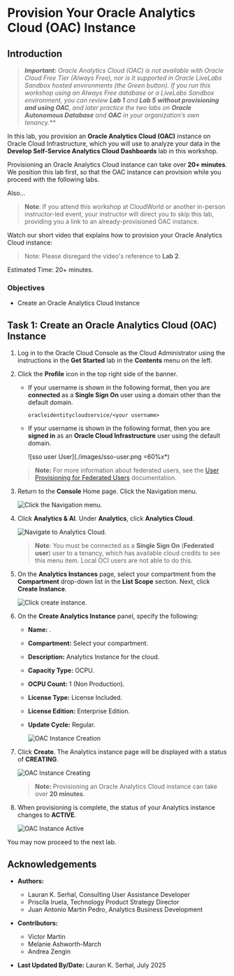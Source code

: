<!--
    {
        "name":"Provision Your Oracle Analytics Cloud (OAC) Instance",
        "description":"Create a new OAC instance",
        "author":"Lauran K. Serhal, Consulting User Assistance Developer",
        "last_Updated":"Lauran K. Serhal, June 2025"
    }
-->
# Provision Your Oracle Analytics Cloud (OAC) Instance

## Introduction

> _**Important:** Oracle Analytics Cloud (OAC) is not available with Oracle Cloud Free Tier (Always Free), nor is it supported in Oracle LiveLabs Sandbox hosted environments (the Green button). If you run this workshop using an Always Free database or a LiveLabs Sandbox environment, you can review **Lab 1** and **Lab 5** **without provisioning and using OAC**, and later practice the two labs on **Oracle Autonomous Database** and **OAC** in your organization’s own tenancy.**_

In this lab, you provision an **Oracle Analytics Cloud (OAC)** instance on Oracle Cloud Infrastructure, which you will use to analyze your data in the **Develop Self-Service Analytics Cloud Dashboards** lab in this workshop.

Provisioning an Oracle Analytics Cloud instance can take over **20+ minutes**. We position this lab first, so that the OAC instance can provision while you proceed with the following labs.

Also...

> **Note**: If you attend this workshop at CloudWorld or another in-person instructor-led event, your instructor will direct you to skip this lab, providing you a link to  an already-provisioned OAC instance.

Watch our short video that explains how to provision your Oracle Analytics Cloud instance:

> Note: Please disregard the video's reference to **Lab 2**.

[](youtube:ZAqXlhivQCg)

Estimated Time: 20+ minutes.

### Objectives
- Create an Oracle Analytics Cloud Instance

## Task 1: Create an Oracle Analytics Cloud (OAC) Instance

1. Log in to the Oracle Cloud Console as the Cloud Administrator using the instructions in the **Get Started** lab in the **Contents** menu on the left.

2. Click the **Profile** icon in the top right side of the banner. 

    - If your username is shown in the following format, then you are **connected** as a **Single Sign On** user using a domain other than the default domain.

        `oracleidentitycloudservice/<your username>`

    - If your username is shown in the following format, then you are **signed in** as an **Oracle Cloud Infrastructure** user using the default domain.
    
        ![sso user User](./images/sso-user.png =60%x*)

    >**Note:** For more information about federated users, see the [User Provisioning for Federated Users](https://docs.cloud.oracle.com/en-us/iaas/Content/Identity/Tasks/usingscim.htm) documentation.

3. Return to the **Console** Home page. Click the Navigation menu.

    ![Click the Navigation menu.](./images/click-navigation.png)

4. Click **Analytics & AI**. Under **Analytics**, click **Analytics Cloud**.

    ![Navigate to Analytics Cloud.](./images/analytics-cloud.png)

    > **Note**: You must be connected as a **Single Sign On** (**Federated user**) user to a tenancy, which has available cloud credits to see this menu item. Local OCI users are not able to do this.

5. On the **Analytics Instances** page, select your compartment from the **Compartment** drop-down list in the **List Scope** section. Next, click **Create Instance**.

    ![Click create instance.](./images/create-instance.png)

6. On the **Create Analytics Instance** panel, specify the following: 
    * **Name:** [](var:oac_instance_name).
    * **Compartment:** Select your compartment.
    * **Description:** Analytics Instance for the cloud.
    * **Capacity Type:** OCPU.
    * **OCPU Count:** 1 (Non Production).
    * **License Type:** License Included.
    * **License Edition:** Enterprise Edition.
    * **Update Cycle:** Regular.

        ![OAC Instance Creation](./images/create-analytics-instance.png)

7. Click **Create**. The Analytics instance page will be displayed with a status of **CREATING**.

    ![OAC Instance Creating](./images/oac-creating.png)

    >**Note:** Provisioning an Oracle Analytics Cloud instance can take over **20 minutes**.

8. When provisioning is complete, the status of your Analytics instance changes to **ACTIVE**.

    ![OAC Instance Active](./images/oac-created.png)

You may now proceed to the next lab.

## **Acknowledgements**

- **Authors:**
    * Lauran K. Serhal, Consulting User Assistance Developer
    * Priscila Iruela, Technology Product Strategy Director
    * Juan Antonio Martin Pedro, Analytics Business Development

- **Contributors:**
    * Victor Martin
    * Melanie Ashworth-March
    * Andrea Zengin

- **Last Updated By/Date:** Lauran K. Serhal, July 2025
